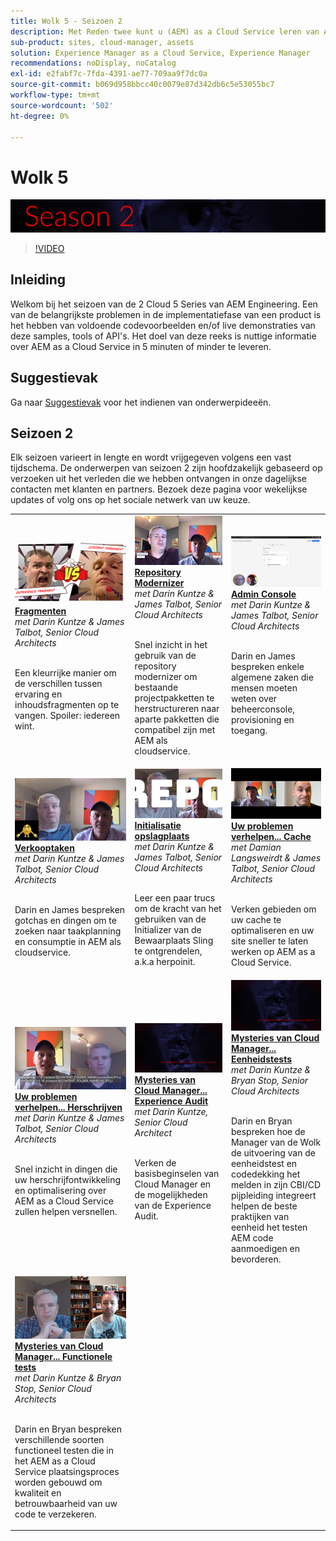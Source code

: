 ```yaml
---
title: Wolk 5 - Seizoen 2
description: Met Reden twee kunt u (AEM) as a Cloud Service leren van Adobe-deskundige engineers die het bouwen en de deskundige services die het leveren.
sub-product: sites, cloud-manager, assets
solution: Experience Manager as a Cloud Service, Experience Manager
recommendations: noDisplay, noCatalog
exl-id: e2fabf7c-7fda-4391-ae77-709aa9f7dc0a
source-git-commit: b069d958bbcc40c0079e87d342db6c5e53055bc7
workflow-type: tm+mt
source-wordcount: '502'
ht-degree: 0%

---
```


# Wolk 5

![AEM Deskundigenreeks](./imgs/masthead-s2.png)
>[!VIDEO](https://video.tv.adobe.com/v/346567)

## Inleiding

Welkom bij het seizoen van de 2 Cloud 5 Series van AEM Engineering. Een van de belangrijkste problemen in de implementatiefase van een product is het hebben van voldoende codevoorbeelden en/of live demonstraties van deze samples, tools of API&#39;s. Het doel van deze reeks is nuttige informatie over AEM as a Cloud Service in 5 minuten of minder te leveren.

## Suggestievak

Ga naar [Suggestievak](https://forms.office.com/r/74P5Xz4UH0) voor het indienen van onderwerpideeën.

## Seizoen 2

Elk seizoen varieert in lengte en wordt vrijgegeven volgens een vast tijdschema. De onderwerpen van seizoen 2 zijn hoofdzakelijk gebaseerd op verzoeken uit het verleden die we hebben ontvangen in onze dagelijkse contacten met klanten en partners. Bezoek deze pagina voor wekelijkse updates of volg ons op het sociale netwerk van uw keuze.

<table>
    <tr>
        <td>
            <a href="season-2/cloud5-experience-v-content-fragments.md">
                <img alt="Fragmenten" src="./imgs/s2/000-thumb.png"/>
            </a>
            <div>
                <a href="season-2/cloud5-experience-v-content-fragments.md"><strong>Fragmenten</strong></a>        
                <br/><em>met Darin Kuntze &amp; James Talbot, Senior Cloud Architects</em>
            </div>
            <p>
                <br/>
                Een kleurrijke manier om de verschillen tussen ervaring en inhoudsfragmenten op te vangen. Spoiler: iedereen wint.
            </p>
        </td>   
         <td>
            <a href="season-2/cloud5-repo-modernizer.md">
                 <img alt="Repository Modernizer" src="./imgs/s2/001-thumb.png"/>
            </a>
            <div>
                <a href="season-2/cloud5-repo-modernizer.md"><strong>Repository Modernizer</strong></a> 
               <br/><em>met Darin Kuntze &amp; James Talbot, Senior Cloud Architects</em>
            </div>
            <p>
                <br/>
                Snel inzicht in het gebruik van de repository modernizer om bestaande projectpakketten te herstructureren naar aparte pakketten die compatibel zijn met AEM als cloudservice.
            </p>
         </td>
         <td>
            <a href="season-2/cloud5-admin-console.md">
                 <img alt="Admin Console" src="./imgs/s2/002-thumb.png"/>
            </a>
            <div>
                  <a href="season-2/cloud5-admin-console.md"><strong>Admin Console</strong></a>
               <br/><em>met Darin Kuntze &amp; James Talbot, Senior Cloud Architects</em>
            </div>
            <p>
            <br/>
               Darin en James bespreken enkele algemene zaken die mensen moeten weten over beheerconsole, provisioning en toegang.
            </p>
         </td> 
  </tr>
  <tr>
         <td>
            <a href="season-2/cloud5-sling-job-scheduler.md">
                 <img alt="Verkooptaken" src="./imgs/s2/003-thumb.png"/>
            </a>
            <div>
                  <a href="season-2/cloud5-sling-job-scheduler.md"><strong>Verkooptaken</strong></a>
               <br/><em>met Darin Kuntze &amp; James Talbot, Senior Cloud Architects</em>
            </div>
            <p>
            <br/>
               Darin en James bespreken gotchas en dingen om te zoeken naar taakplanning en consumptie in AEM als cloudservice.
            </p>
         </td> 
         <td>
            <a href="season-2/cloud5-repoinit.md">
                 <img alt="Repo-initialisatie (punt opnieuw)" src="./imgs/s2/004-thumb.png"/>
            </a>
            <div>
                  <a href="season-2/cloud5-repoinit.md"><strong>Initialisatie opslagplaats</strong></a>
               <br/><em>met Darin Kuntze &amp; James Talbot, Senior Cloud Architects</em>
            </div>
            <p>
            <br/>
              Leer een paar trucs om de kracht van het gebruiken van de Initializer van de Bewaarplaats Sling te ontgrendelen, a.k.a herpoinit.
            </p>
         </td>   
     <td>
            <a href="season-2/cloud5-fix-your-cache.md">
               <img alt="Cache corrigeren" src="./imgs/s2/005-thumb.png"/>
            </a>
      <div>
         <a href="season-2/cloud5-fix-your-cache.md"><strong>Uw problemen verhelpen... Cache</strong></a>
         <br/><em>met Damian Langsweirdt &amp; James Talbot, Senior Cloud Architects</em>
      </div>
      <p>
         <br/>
             Verken gebieden om uw cache te optimaliseren en uw site sneller te laten werken op AEM as a Cloud Service.
      </p>
   </td> 
  </tr>
<tr>
   <td>
           <a href="season-2/cloud5-fix-your-rewrites.md">
               <img alt="Uw bestand herstellen...opnieuw schrijven" src="./imgs/s2/006-thumb.png"/>
            </a>
      <div>
            <a href="season-2/cloud5-fix-your-rewrites.md"><strong>Uw problemen verhelpen... Herschrijven</strong></a>
         <br/><em>met Darin Kuntze &amp; James Talbot, Senior Cloud Architects</em>
      </div>
      <p>
        <br/>
         Snel inzicht in dingen die uw herschrijfontwikkeling en optimalisering over AEM as a Cloud Service zullen helpen versnellen.
      </p>
     </td>   
     <td>
            <a href="season-2/cloud5-mocm-experience-audit.md">
               <img alt="Mysteries van Cloud Manager... Experience Audit" src="./imgs/s2/007-thumb.png"/>
               </a>
      <div>
            <a href="season-2/cloud5-mocm-experience-audit.md"><strong>Mysteries van Cloud Manager... Experience Audit</strong></a>
         <br/><em>met Darin Kuntze, Senior Cloud Architect</em>
      </div>
      <p>
        <br/>
        Verken de basisbeginselen van Cloud Manager en de mogelijkheden van de Experience Audit.
      </p>
   </td>
     <td>
            <a href="season-2/cloud5-mocm-unit-tests.md">
               <img alt="Mysteries van Cloud Manager... Eenheidstests" src="./imgs/s2/008-thumb.png"/>
            </a>
      <div>
            <a href="season-2/cloud5-mocm-unit-tests.md"><strong>Mysteries van Cloud Manager... Eenheidstests</strong></a>
         <br/><em>met Darin Kuntze &amp; Bryan Stop, Senior Cloud Architects</em>
      </div>
      <p>
        <br/>
        Darin en Bryan bespreken hoe de Manager van de Wolk de uitvoering van de eenheidstest en codedekking het melden in zijn CBI/CD pijpleiding integreert helpen de beste praktijken van eenheid het testen AEM code aanmoedigen en bevorderen.
      </p>
   </td> 
  </tr>
    <tr>
        <td>
               <a href="season-2/cloud5-mocm-functional-tests.md">
                   <img alt="Mysteries van Cloud Manager... Functionele tests" src="./imgs/s2/009-thumb.png"/>
               </a>
            <div>
                <a href="season-2/cloud5-mocm-functional-tests.md"><strong>Mysteries van Cloud Manager... Functionele tests</strong><br/></a>        
                <em>met Darin Kuntze &amp; Bryan Stop, Senior Cloud Architects</em>
            </div>
            <p><br/>
                Darin en Bryan bespreken verschillende soorten functioneel testen die in het AEM as a Cloud Service plaatsingsproces worden gebouwd om kwaliteit en betrouwbaarheid van uw code te verzekeren.
            </p>
        </td>
        <td></td>
        <td></td>
    </tr>
</table>
